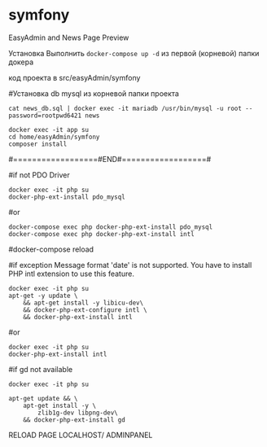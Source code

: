 # symfony
EasyAdmin and News Page Preview

Установка
Выполнить ```docker-compose up -d``` из первой (корневой) папки докера

код проекта в src/easyAdmin/symfony

#Установка db mysql из корневой папки проекта
```
cat news_db.sql | docker exec -it mariadb /usr/bin/mysql -u root --password=rootpwd6421 news
```
```
docker exec -it app su
cd home/easyAdmin/symfony
composer install
```
#==================#END#==================#

#if not PDO Driver
```
docker exec -it php su
docker-php-ext-install pdo_mysql
```
#or
```
docker-compose exec php docker-php-ext-install pdo_mysql
docker-compose exec php docker-php-ext-install intl
```
#docker-compose reload 

#if exception Message format 'date' is not supported. You have to install PHP intl extension to use this feature.
```
docker exec -it php su
apt-get -y update \
    && apt-get install -y libicu-dev\
    && docker-php-ext-configure intl \
    && docker-php-ext-install intl
```
#or 
```
docker exec -it php su
docker-php-ext-install intl
```
#if gd not available 
```
docker exec -it php su

apt-get update && \
    apt-get install -y \
        zlib1g-dev libpng-dev\
    && docker-php-ext-install gd
```

RELOAD PAGE LOCALHOST/ ADMINPANEL
